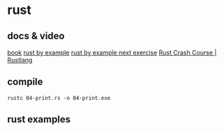 # rust

## docs & video
[book](https://doc.rust-lang.org/book/)
[rust by example](https://doc.rust-lang.org/rust-by-example/hello.html)
[rust by example next exercise](https://doc.rust-lang.org/rust-by-example/hello/print/print_debug.html)
[Rust Crash Course | Rustlang](https://www.youtube.com/watch?v=zF34dRivLOw)

## compile
```
rustc 04-print.rs -o 04-print.exe
```

## rust examples


